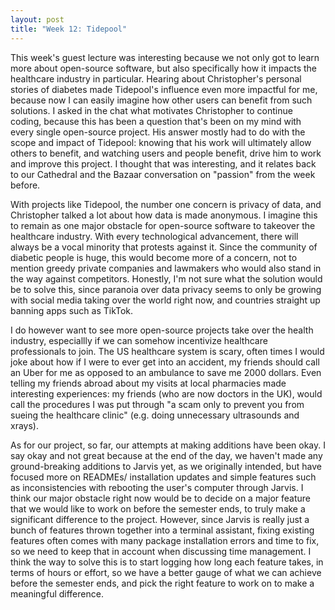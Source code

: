 ```yaml
---
layout: post
title: "Week 12: Tidepool"
---
```


This week's guest lecture was interesting because we not only got to learn more about open-source software, but also specifically how it impacts the healthcare industry in particular. Hearing about Christopher's personal stories of diabetes made Tidepool's influence even more impactful for me, because now I can easily imagine how other users can benefit from such solutions. I asked in the chat what motivates Christopher to continue coding, because this has been a question that's been on my mind with every single open-source project. His answer mostly had to do with the scope and impact of Tidepool: knowing that his work will ultimately allow others to benefit, and watching users and people benefit, drive him to work and improve this project. I thought that was interesting, and it relates back to our Cathedral and the Bazaar conversation on "passion" from the week before. 

With projects like Tidepool, the number one concern is privacy of data, and Christopher talked a lot about how data is made anonymous. I imagine this to remain as one major obstacle for open-source software to takeover the healthcare industry. With every technological advancement, there will always be a vocal minority that protests against it. Since the community of diabetic people is huge, this would become more of a concern, not to mention greedy private companies and lawmakers who would also stand in the way against competitors. Honestly, I'm not sure what the solution would be to solve this, since paranoia over data privacy seems to only be growing with social media taking over the world right now, and countries straight up banning apps such as TikTok. 

I do however want to see more open-source projects take over the health industry, especiallly if we can somehow incentivize healthcare professionals to join. The US healthcare system is scary, often times I would joke about how if I were to ever get into an accident, my friends should call an Uber for me as opposed to an ambulance to save me 2000 dollars. Even telling my friends abroad about my visits at local pharmacies made interesting experiences: my friends (who are now doctors in the UK), would call the procedures I was put through "a scam only to prevent you from sueing the healthcare clinic" (e.g. doing unnecessary ultrasounds and xrays).

<!--more-->

As for our project, so far, our attempts at making additions have been okay. I say okay and not great because at the end of the day, we haven't made any ground-breaking additions to Jarvis yet, as we originally intended, but have focused more on READMEs/ installation updates and simple features such as inconsistencies with rebooting the user's computer through Jarvis. I think our major obstacle right now would be to decide on a major feature that we would like to work on before the semester ends, to truly make a significant difference to the project. However, since Jarvis is really just a bunch of features thrown together into a terminal assistant, fixing existing features often comes with many package installation errors and time to fix, so we need to keep that in account when discussing time management. I think the way to solve this is to start logging how long each feature takes, in terms of hours or effort, so we have a better gauge of what we can achieve before the semester ends, and pick the right feature to work on to make a meaningful difference. 
